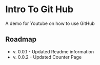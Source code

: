 # Intro To Git Hub
A demo for Youtube on how to use GitHub

## Roadmap
* v. 0.0.1 - Updated Readme information
* v. 0.0.2 - Updated Counter Page
